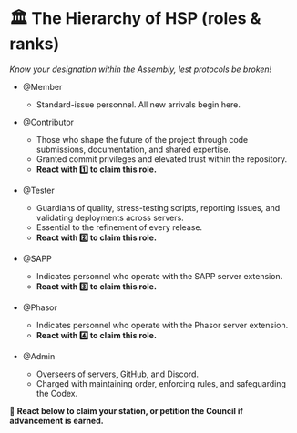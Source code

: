# :classical_building: The Hierarchy of HSP (roles & ranks)

*Know your designation within the Assembly, lest protocols be broken!*

* @Member
    * Standard-issue personnel. All new arrivals begin here.

* @Contributor
    * Those who shape the future of the project through code submissions, documentation, and shared expertise.
    * Granted commit privileges and elevated trust within the repository.
    * **React with :one: to claim this role.**

* @Tester
    * Guardians of quality, stress-testing scripts, reporting issues, and validating deployments across servers.
    * Essential to the refinement of every release.
    * **React with :two: to claim this role.**

* @SAPP
    * Indicates personnel who operate with the SAPP server extension.
    * **React with :three: to claim this role.**

* @Phasor
    * Indicates personnel who operate with the Phasor server extension.
    * **React with :four: to claim this role.**

* @Admin
    * Overseers of servers, GitHub, and Discord.
    * Charged with maintaining order, enforcing rules, and safeguarding the Codex.

:scroll: **React below to claim your station, or petition the Council if advancement is earned.**